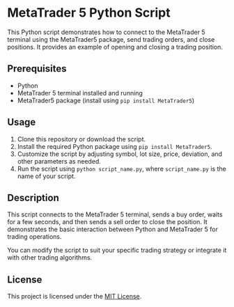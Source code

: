 # MetaTrader 5 Python Script

This Python script demonstrates how to connect to the MetaTrader 5 terminal using the MetaTrader5 package, send trading orders, and close positions. It provides an example of opening and closing a trading position.

## Prerequisites

- Python
- MetaTrader 5 terminal installed and running
- MetaTrader5 package (install using `pip install MetaTrader5`)

## Usage

1. Clone this repository or download the script.
2. Install the required Python package using `pip install MetaTrader5`.
3. Customize the script by adjusting symbol, lot size, price, deviation, and other parameters as needed.
4. Run the script using `python script_name.py`, where `script_name.py` is the name of your script.

## Description

This script connects to the MetaTrader 5 terminal, sends a buy order, waits for a few seconds, and then sends a sell order to close the position. It demonstrates the basic interaction between Python and MetaTrader 5 for trading operations.

You can modify the script to suit your specific trading strategy or integrate it with other trading algorithms.

## License

This project is licensed under the [MIT License](LICENSE).
